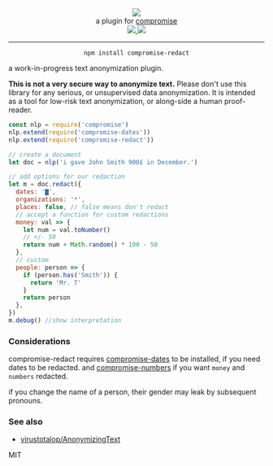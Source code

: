 <div align="center">
  <img src="https://cloud.githubusercontent.com/assets/399657/23590290/ede73772-01aa-11e7-8915-181ef21027bc.png" />

  <div>a plugin for <a href="https://github.com/spencermountain/compromise/">compromise</a></div>
  
  <!-- npm version -->
  <a href="https://npmjs.org/package/compromise-redact">
    <img src="https://img.shields.io/npm/v/compromise-redact.svg?style=flat-square" />
  </a>
  
  <!-- file size -->
  <a href="https://unpkg.com/compromise-redact/builds/compromise-redact.min.js">
    <img src="https://badge-size.herokuapp.com/spencermountain/compromise/master/plugins/redact/builds/compromise-redact.min.js" />
  </a>
   <hr/>
</div>

<div align="center">
  <code>npm install compromise-redact</code>
</div>

a work-in-progress text anonymization plugin.

**This is not a very secure way to anonymize text.** Please don't use this library for any serious, or unsupervised data anonymization.
It is intended as a tool for low-risk text anonymization, or along-side a human proof-reader.

```js
const nlp = require('compromise')
nlp.extend(require('compromise-dates'))
nlp.extend(require('compromise-redact'))

// create a document
let doc = nlp('i gave John Smith 900£ in December.')

// add options for our redaction
let m = doc.redact({
  dates: '▇',
  organizations: '*',
  places: false, // false means don't redact
  // accept a function for custom redactions
  money: val => {
    let num = val.toNumber()
    // +/- 50
    return num + Math.random() * 100 - 50
  },
  // custom
  people: person => {
    if (person.has('Smith')) {
      return 'Mr. T'
    }
    return person
  },
})
m.debug() //show interpretation
```

### Considerations

compromise-redact requires [compromise-dates](https://observablehq.com/@spencermountain/compromise-dates) to be installed, if you need dates to be redacted.
and [compromise-numbers](https://observablehq.com/@spencermountain/compromise-values) if you want `money` and `numbers` redacted.

if you change the name of a person, their gender may leak by subsequent pronouns.

### See also

- [virustotalop/AnonymizingText](https://github.com/virustotalop/AnonymizingText)

MIT
